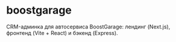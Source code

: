 # boostgarage
CRM-админка для автосервиса BoostGarage: лендинг (Next.js), фронтенд (Vite + React) и бэкенд (Express).  
